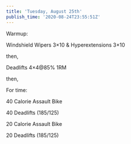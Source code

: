 ```yaml
---
title: 'Tuesday, August 25th'
publish_time: '2020-08-24T23:55:51Z'
---
```


Warmup:

Windshield Wipers 3×10 & Hyperextensions 3×10

then,

Deadlifts 4×4\@85% 1RM

then,

For time:

40 Calorie Assault Bike

40 Deadlifts (185/125)

20 Calorie Assault Bike

20 Deadlifts (185/125)
